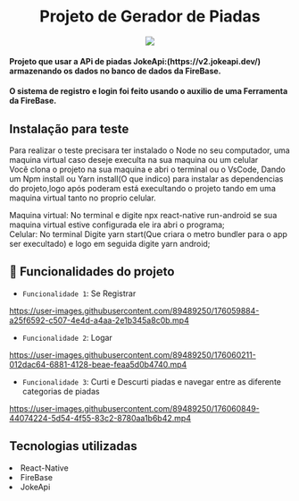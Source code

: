 <h1 align="center"> Projeto de Gerador de Piadas</h1>
<p align="center">
<img src="http://img.shields.io/static/v1?label=STATUS&message=%20CONCLUIDO&color=GREEN&style=for-the-badge"/>
</p>

<h4> Projeto que usar a APi de piadas JokeApi:(https://v2.jokeapi.dev/) armazenando os dados no banco de dados da FireBase.</h4>
<h4> O sistema de registro e login foi feito usando o auxilio de uma Ferramenta da FireBase.</h4>

<h2>Instalação para teste</h2>
<P> Para realizar o teste precisara ter instalado o Node no seu computador, uma maquina virtual caso deseje execulta na sua maquina ou um celular</br>
  Você clona o projeto na sua maquina e abri o terminal ou o VsCode,
  Dando um Npm install ou Yarn install(O que indico) para instalar as dependencias do projeto,logo após poderam está 
  execultando o projeto tando em uma maquina virtual tanto no proprio celular.
</p>
<p>
  Maquina virtual: No terminal e digite npx react-native run-android se sua maquina virtual estive configurada ele ira abri o programa;</br>
  Celular: No terminal Digite yarn start(Que criara o metro bundler para o app ser execultado) e logo em seguida digite yarn android;
</p>

## :hammer: Funcionalidades do projeto

- `Funcionalidade 1`: Se Registrar

https://user-images.githubusercontent.com/89489250/176059884-a25f6592-c507-4e4d-a4aa-2e1b345a8c0b.mp4


- `Funcionalidade 2`: Logar

https://user-images.githubusercontent.com/89489250/176060211-012dac64-6881-4128-beae-feaa5d0b4740.mp4


- `Funcionalidade 3`: Curti e Descurti piadas e navegar entre as diferente categorias de piadas

https://user-images.githubusercontent.com/89489250/176060849-44074224-5d54-4f55-83c2-8780aa1b6b42.mp4



<h2>Tecnologias utilizadas</h2>
<li>React-Native</li>
<li>FireBase</li>
<li>JokeApi</li>
